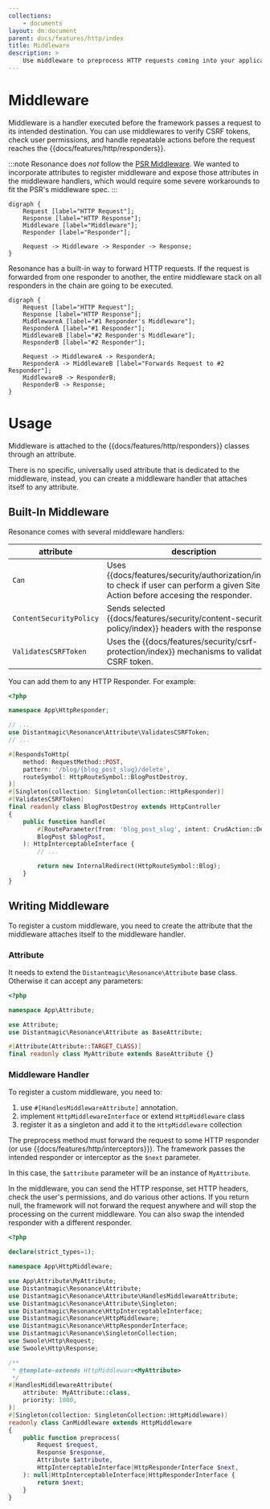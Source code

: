 ```yaml
---
collections: 
    - documents
layout: dm:document
parent: docs/features/http/index
title: Middleware
description: >
    Use middleware to preprocess HTTP requests coming into your application.
---
```


# Middleware

Middleware is a handler executed before the framework passes a request to its 
intended destination. You can use middlewares to verify CSRF tokens, check user 
permissions, and handle repeatable actions before the request reaches the 
{{docs/features/http/responders}}.

:::note
Resonance does *not* follow the [PSR Middleware](https://www.php-fig.org/psr/psr-15/).
We wanted to incorporate attributes to register middleware and expose those
attributes in the middleware handlers, which would require some severe 
workarounds to fit the PSR's middleware spec. 
:::

```graphviz render
digraph { 
    Request [label="HTTP Request"];
    Response [label="HTTP Response"];
    Middleware [label="Middleware"];
    Responder [label="Responder"];

    Request -> Middleware -> Responder -> Response;
}
```

Resonance has a built-in way to forward HTTP requests. If the request is 
forwarded from one responder to another, the entire middleware stack on all 
responders in the chain are going to be executed.

```graphviz render
digraph { 
    Request [label="HTTP Request"];
    Response [label="HTTP Response"];
    MiddlewareA [label="#1 Responder's Middleware"];
    ResponderA [label="#1 Responder"];
    MiddlewareB [label="#2 Responder's Middleware"];
    ResponderB [label="#2 Responder"];

    Request -> MiddlewareA -> ResponderA;
    ResponderA -> MiddlewareB [label="Forwards Request to #2 Responder"];
    MiddlewareB -> ResponderB;
    ResponderB -> Response;
}
```

# Usage

Middleware is attached to the {{docs/features/http/responders}} classes 
through an attribute.

There is no specific, universally used attribute that is dedicated to the 
middleware, instead, you can create a middleware handler that attaches itself 
to any attribute.

## Built-In Middleware

Resonance comes with several middleware handlers:

attribute | description
-|-
`Can` | Uses {{docs/features/security/authorization/index}} to check if user can perform a given Site Action before accesing the responder.
`ContentSecurityPolicy` | Sends selected {{docs/features/security/content-security-policy/index}} headers with the response.
`ValidatesCSRFToken` | Uses the {{docs/features/security/csrf-protection/index}} mechanisms to validate CSRF token.

You can add them to any HTTP Responder. For example:

```php
<?php

namespace App\HttpResponder;

// ...
use Distantmagic\Resonance\Attribute\ValidatesCSRFToken;
// ...

#[RespondsToHttp(
    method: RequestMethod::POST,
    pattern: '/blog/{blog_post_slug}/delete',
    routeSymbol: HttpRouteSymbol::BlogPostDestroy,
)]
#[Singleton(collection: SingletonCollection::HttpResponder)]
#[ValidatesCSRFToken]
final readonly class BlogPostDestroy extends HttpController
{
    public function handle(
        #[RouteParameter(from: 'blog_post_slug', intent: CrudAction::Delete)]
        BlogPost $blogPost,
    ): HttpInterceptableInterface {
        // ...

        return new InternalRedirect(HttpRouteSymbol::Blog);
    }
}

```

## Writing Middleware

To register a custom middleware, you need to create the attribute that the
middleware attaches itself to the middleware handler.

### Attribute

It needs to extend the `Distantmagic\Resonance\Attribute` base class. Otherwise
it can accept any parameters:

```php
<?php

namespace App\Attribute;

use Attribute;
use Distantmagic\Resonance\Attribute as BaseAttribute;

#[Attribute(Attribute::TARGET_CLASS)]
final readonly class MyAttribute extends BaseAttribute {}
```

### Middleware Handler

To register a custom middleware, you need to:

1. use `#[HandlesMiddlewareAttribute]` annotation.
2. implement `HttpMiddlewareInterface` or extend `HttpMiddleware` class
3. register it as a singleton and add it to the `HttpMiddleware` collection

The preprocess method must forward the request to some HTTP responder (or use 
{{docs/features/http/interceptors}}). The framework passes the intended 
responder or interceptor as the `$next` parameter.

In this case, the `$attribute` parameter will be an instance of `MyAttribute`.

In the middleware, you can send the HTTP response, set HTTP headers, check the
 user's permissions, and do various other actions. If you return null, the 
 framework will not forward the request anywhere and will stop the processing 
 on the current middleware. You can also swap the intended responder with a 
 different responder.

```php
<?php

declare(strict_types=1);

namespace App\HttpMiddleware;

use App\Attribute\MyAttribute;
use Distantmagic\Resonance\Attribute;
use Distantmagic\Resonance\Attribute\HandlesMiddlewareAttribute;
use Distantmagic\Resonance\Attribute\Singleton;
use Distantmagic\Resonance\HttpInterceptableInterface;
use Distantmagic\Resonance\HttpMiddleware;
use Distantmagic\Resonance\HttpResponderInterface;
use Distantmagic\Resonance\SingletonCollection;
use Swoole\Http\Request;
use Swoole\Http\Response;

/**
 * @template-extends HttpMiddleware<MyAttribute>
 */
#[HandlesMiddlewareAttribute(
    attribute: MyAttribute::class,
    priority: 1000,
)]
#[Singleton(collection: SingletonCollection::HttpMiddleware)]
readonly class CanMiddleware extends HttpMiddleware
{
    public function preprocess(
        Request $request,
        Response $response,
        Attribute $attribute,
        HttpInterceptableInterface|HttpResponderInterface $next,
    ): null|HttpInterceptableInterface|HttpResponderInterface {
        return $next;
    }
}
```

